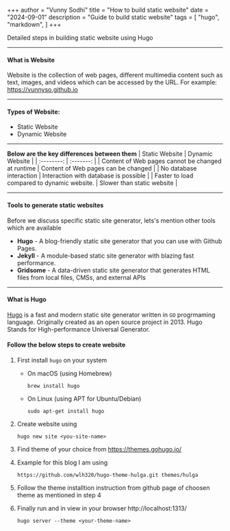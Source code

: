 +++
author = "Vunny Sodhi"
title = "How to build static website"
date = "2024-09-01"
description = "Guide to build static website"
tags = [
    "hugo",
    "markdown",
]
+++

Detailed steps in building static website using Hugo
<!--more-->
----
#### What is Website
Website is the collection of web pages, different multimedia content such as text, images, and videos which can be accessed by the URL.
For example: https://vunnyso.github.io

---
#### Types of Website:

- Static Website
- Dynamic Website

---
**Below are the key differences between them**
| Static Website | Dynamic Website |
| :--------: | :-------: |
| Content of Web pages cannot be changed at runtime | Content of Web pages can be changed |
| No database interaction | Interaction with database is possible |
| Faster to load  compared to dynamic website. | Slower than  static website |

---
#### Tools to generate static websites

Before we discuss specific static site generator, lets's mention other tools which are available
* **Hugo** - A blog-friendly static site generator that you can use with Github Pages.
* **Jekyll** -  A module-based static site generator with blazing fast performance.
* **Gridsome** - A data-driven static site generator that generates HTML files from local files, CMSs, and external APIs

---
#### What is Hugo
[Hugo](https://gohugo.io/) is a fast and modern static site generator written in `GO` progrmaming language. Originally created as an open source project in 2013.
Hugo Stands for High-performance Universal Generator.


#### Follow the below steps to create website

1. First install `hugo` on your system

   * On macOS (using Homebrew)
      ```
      brew install hugo
      ```
   *  On Linux (using APT for Ubuntu/Debian)
      ```
      sudo apt-get install hugo
      ```

2.  Create website using
    ```
    hugo new site <you-site-name>
    ```

3. Find theme of your choice from https://themes.gohugo.io/


4. Example for this blog I am using
    ```
    https://github.com/wlh320/hugo-theme-hulga.git themes/hulga
    ```

5. Follow the theme installtion instruction from github page of choosen theme as mentioned in step 4


6. Finally run and in view in your browser http://localhost:1313/
    ```
    hugo server --theme <your-theme-name>
    ```
